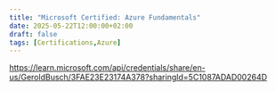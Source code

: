 ```yaml
---
title: "Microsoft Certified: Azure Fundamentals"
date: 2025-05-22T12:00:00+02:00
draft: false
tags: [Certifications,Azure]
---
```

https://learn.microsoft.com/api/credentials/share/en-us/GeroldBusch/3FAE23E23174A378?sharingId=5C1087ADAD00264D